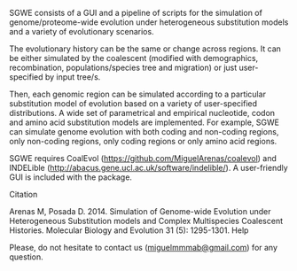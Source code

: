 SGWE consists of a GUI and a pipeline of scripts for the simulation of genome/proteome-wide evolution under heterogeneous substitution models and a variety of evolutionary scenarios.

The evolutionary history can be the same or change across regions. It can be either simulated by the coalescent (modified with demographics, recombination, populations/species tree and migration) or just user-specified by input tree/s.

Then, each genomic region can be simulated according to a particular substitution model of evolution based on a variety of user-specified distributions. A wide set of parametrical and empirical nucleotide, codon and amino acid substitution models are implemented. For example, SGWE can simulate genome evolution with both coding and non-coding regions, only non-coding regions, only coding regions or only amino acid regions.

SGWE requires CoalEvol (https://github.com/MiguelArenas/coalevol) and INDELible (http://abacus.gene.ucl.ac.uk/software/indelible/). A user-friendly GUI is included with the package.

Citation

Arenas M, Posada D. 2014. Simulation of Genome-wide Evolution under Heterogeneous Substitution models and Complex Multispecies Coalescent Histories. Molecular Biology and Evolution 31 (5): 1295-1301.
Help

Please, do not hesitate to contact us (miguelmmmab@gmail.com) for any question. 
